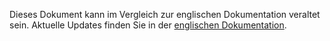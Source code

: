 Dieses Dokument kann im Vergleich zur englischen Dokumentation veraltet sein. Aktuelle Updates finden Sie in der <a href="/">englischen Dokumentation</a>.
